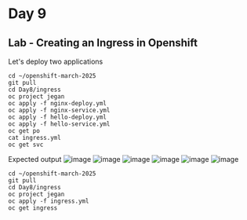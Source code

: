 # Day 9

## Lab - Creating an Ingress in Openshift

Let's deploy two applications
```
cd ~/openshift-march-2025
git pull
cd Day8/ingress
oc project jegan
oc apply -f nginx-deploy.yml
oc apply -f nginx-service.yml
oc apply -f hello-deploy.yml
oc apply -f hello-service.yml
oc get po
cat ingress.yml
oc get svc
```
Expected output
![image](https://github.com/user-attachments/assets/616f20b2-4a2e-4e11-85ff-c8313343cfb3)
![image](https://github.com/user-attachments/assets/a57b645d-47f4-457d-b351-b07a803e830d)
![image](https://github.com/user-attachments/assets/7be5e0f5-4eff-49aa-98e3-77f11b0e3414)
![image](https://github.com/user-attachments/assets/906be19a-a557-4dc2-aa50-64dfb69077ca)
![image](https://github.com/user-attachments/assets/72ac9ce4-5be3-4a85-8ccc-41f8294c4874)
![image](https://github.com/user-attachments/assets/327e4cd0-6b05-4684-a2a2-45da08d5408a)

```
cd ~/openshift-march-2025
git pull
cd Day8/ingress
oc project jegan
oc apply -f ingress.yml
oc get ingress
```
